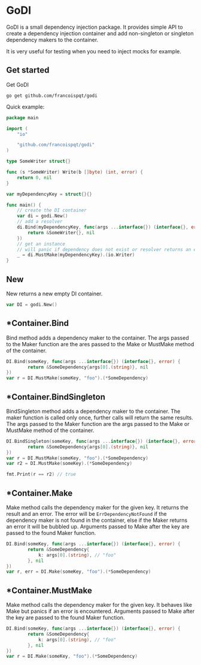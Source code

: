 # GoDI
GoDI is a small dependency injection package. 
It provides simple API to create a dependency injection container and add non-singleton or singleton dependency makers to the container. 

It is very useful for testing when you need to inject mocks for example. 

## Get started

Get GoDI
```shell
go get github.com/francoispqt/godi
```

Quick example:
```go
package main

import (
	"io"

	"github.com/francoispqt/godi"
)

type SomeWriter struct{}

func (s *SomeWriter) Write(b []byte) (int, error) {
	return 0, nil
}

var myDependencyKey = struct{}{}

func main() {
    // create the DI container
    var di = godi.New()
    // add a resolver
	di.Bind(myDependencyKey, func(args ...interface{}) (interface{}, error) {
		return &SomeWriter{}, nil
    })
    // get an instance
    // will panic if dependency does not exist or resolver returns an error
	_ = di.MustMake(myDependencyKey).(io.Writer)
}
```

## New 
New returns a new empty DI container.
```go
var DI = godi.New()
```

## *Container.Bind
Bind method adds a dependency maker to the container. The args passed to the Maker function are the ares passed to the Make or MustMake method of the container.
```go
DI.Bind(someKey, func(args ...interface{}) (interface{}, error) {
		return &SomeDependency{args[0].(string)}, nil
})
var r = DI.MustMake(someKey, "foo").(*SomeDependency)
```

## *Container.BindSingleton
BindSingleton method adds a dependency maker to the container. 
The maker function is called only once, further calls will return the same results. 
The args passed to the Maker function are the args passed to the Make or MustMake method of the container.
```go
DI.BindSingleton(someKey, func(args ...interface{}) (interface{}, error) {
		return &SomeDependency{args[0].(string)}, nil
})
var r = DI.MustMake(someKey, "foo").(*SomeDependency)
var r2 = DI.MustMake(someKey).(*SomeDependency)

fmt.Print(r == r2) // true
```

## *Container.Make
Make method calls the dependency maker for the given key. It returns the result and an error. The error will be `ErrDependencyNotFound` if the dependency maker is not found in the container, else if the Maker returns an error it will be bubbled up. Arguments passed to Make after the key are passed to the found Maker function.
```go
DI.Bind(someKey, func(args ...interface{}) (interface{}, error) {
        return &SomeDependency{
            k: args[0].(string), // "foo"
        }, nil
})
var r, err = DI.Make(someKey, "foo").(*SomeDependency)
```


## *Container.MustMake
Make method calls the dependency maker for the given key. It behaves like Make but panics if an error is encountered. Arguments passed to Make after the key are passed to the found Maker function.
```go
DI.Bind(someKey, func(args ...interface{}) (interface{}, error) {
        return &SomeDependency{
            k: args[0].(string), // "foo"
        }, nil
})
var r = DI.Make(someKey, "foo").(*SomeDependency)
```